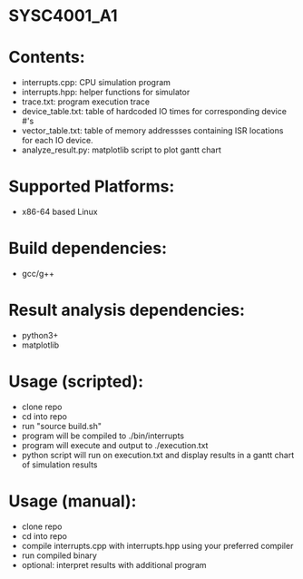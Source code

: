 # SYSC4001_A1


# Contents:
  - interrupts.cpp: CPU simulation program
  - interrupts.hpp: helper functions for simulator
  - trace.txt: program execution trace
  - device_table.txt: table of hardcoded IO times for corresponding device #'s
  - vector_table.txt: table of memory addressses containing ISR locations for each IO device.
  - analyze_result.py: matplotlib script to plot gantt chart

# Supported Platforms:
  - x86-64 based Linux

# Build dependencies:
  - gcc/g++ 

# Result analysis dependencies:
  - python3+
  - matplotlib

# Usage (scripted):
  - clone repo
  - cd into repo
  - run "source build.sh"
  - program will be compiled to ./bin/interrupts 
  - program will execute and output to ./execution.txt
  - python script will run on execution.txt and display results in a gantt chart of simulation results

# Usage (manual):
  - clone repo
  - cd into repo
  - compile interrupts.cpp with interrupts.hpp using your preferred compiler
  - run compiled binary
  - optional: interpret results with additional program 
